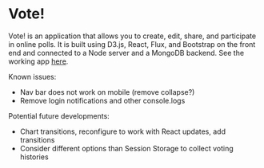 # Vote!

Vote! is an application that allows you to create, edit, share, and participate in online polls. It is built using D3.js, React, Flux, and Bootstrap on the front end and connected to a Node server and a MongoDB backend. See the working app [here](https://cjwit-vote.herokuapp.com).

Known issues:

* Nav bar does not work on mobile (remove collapse?)
* Remove login notifications and other console.logs

Potential future developments:

* Chart transitions, reconfigure to work with React updates, add transitions
* Consider different options than Session Storage to collect voting histories
